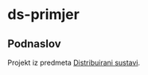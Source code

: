 # ds-primjer

## Podnaslov

Projekt iz predmeta [Distribuirani sustavi](https://lab.miletic.net/hr/nastava/kolegiji/DS/).
